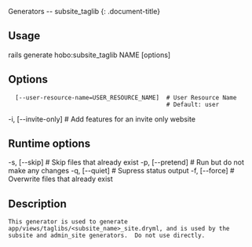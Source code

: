Generators -- subsite\_taglib
{: .document-title}


## Usage

    

  rails generate hobo:subsite_taglib NAME [options]


## Options

    

      [--user-resource-name=USER_RESOURCE_NAME]  # User Resource Name
                                                 # Default: user
  -i, [--invite-only]                            # Add features for an invite only website


## Runtime options

    

  -s, [--skip]     # Skip files that already exist
  -p, [--pretend]  # Run but do not make any changes
  -q, [--quiet]    # Supress status output
  -f, [--force]    # Overwrite files that already exist


## Description

    

    This generator is used to generate
    app/views/taglibs/<subsite_name>_site.dryml, and is used by the
    subsite and admin_site generators.  Do not use directly.
